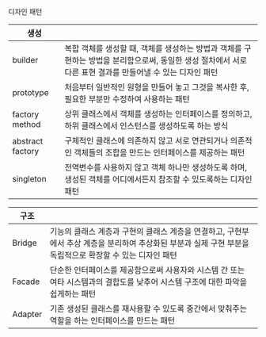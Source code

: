 디자인 패턴

| 생성             |                                                              |
| ---------------- | ------------------------------------------------------------ |
| builder          | 복합 객체를 생성할 때,  객체를 생성하는 방법과 객체를 구현하는 방법을 분리함으로써, 동일한 생성 절차에서 서로 다른 표현 결과를 만들어낼 수 있는 디자인 패턴 |
| prototype        | 처음부터 일반적인 원형을 만들어 놓고 그것을 복사한 후, 필요한 부분만 수정하여 사용하는 패턴 |
| factory method   | 상위 클래스에서 객체를 생성하는 인터페이스를 정의하고, 하위 클래스에서 인스턴스를 생성하도록 하는 방식 |
| abstract factory | 구체적인 클래스에 의존하지 않고 서로 연관되거나 의존적인 객체들의 조합을 만드는 인터페이스를 제공하는 패턴 |
| singleton        | 전역변수를 사용하지 않고 객체 하나만 생성하도록 하며, 생성된 객체를 어디에서든지 참조할 수 있도록하는 디자인 패턴 |

| 구조    |                                                              |
| ------- | ------------------------------------------------------------ |
| Bridge  | 기능의 클래스 계층과 구현의 클래스 계층을 연결하고, 구현부에서 추상 계층을 분리하여 추상화된 부분과 실제 구현 부분을 독립적으로 확장할 수 있는 디자인 패턴 |
| Facade  | 단순한 인터페이스를 제공함으로써 사용자와 시스템 간 또는 여타 시스템과의 결합도를 낮추어 시스템 구조에 대한 파악을 쉽게하는 패턴 |
| Adapter | 기존 생성된 클래스를 재사용할 수 있도록 중간에서 맞춰주는 역할을 하는 인터페이스를 만드는 패턴 |

